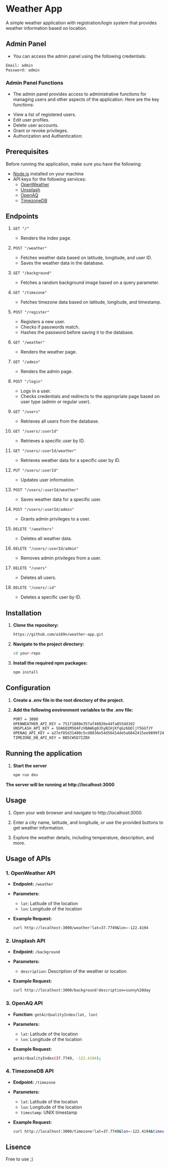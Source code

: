 # Weather App

A simple weather application with registration/login system that provides weather information based on location.

## Admin Panel

- You can access the admin panel using the following credentials:
```bash
Email: admin
Password: admin
```

### Admin Panel Functions
- The admin panel provides access to administrative functions for managing users and other aspects of the application. Here are the key functions:

* View a list of registered users.
* Edit user profiles.
* Delete user accounts.
* Grant or revoke privileges.
* Authorization and Authentication:

## Prerequisites

Before running the application, make sure you have the following:

- [Node.js](https://nodejs.org/) installed on your machine
- API keys for the following services:
  - [OpenWeather](https://openweathermap.org/api)
  - [Unsplash](https://unsplash.com/developers)
  - [OpenAQ](https://docs.openaq.org/#api-Overview)
  - [TimezoneDB](https://timezonedb.com/api)

## Endpoints
1. ```GET "/"```
   - Renders the index page.

2. ```POST "/weather"```
   - Fetches weather data based on latitude, longitude, and user ID.
   - Saves the weather data in the database.

3. ```GET "/background"```
   - Fetches a random background image based on a query parameter.

4. ```GET "/timezone"```
   - Fetches timezone data based on latitude, longitude, and timestamp.

5. ```POST "/register"```
   - Registers a new user.
   - Checks if passwords match.
   - Hashes the password before saving it to the database.

6. ```GET "/weather"```
   - Renders the weather page.

7. ```GET "/admin"```
   - Renders the admin page.

8. ```POST "/login"```
   - Logs in a user.
   - Checks credentials and redirects to the appropriate page based on user type (admin or regular user).

9. ```GET "/users"```
   - Retrieves all users from the database.

10. ```GET "/users/:userId"```
    - Retrieves a specific user by ID.

11. ```GET "/users/:userId/weather"```
    - Retrieves weather data for a specific user by ID.

12. ```PUT "/users/:userId"```
    - Updates user information.

13. ```POST "/users/:userId/weather"```
    - Saves weather data for a specific user.

14. ```POST "/users/:userId/admin"```
    - Grants admin privileges to a user.

15. ```DELETE "/weathers"```
    - Deletes all weather data.

16. ```DELETE "/users/:userId/admin"```
    - Removes admin privileges from a user.

17. ```DELETE "/users"```
    - Deletes all users.

18. ```DELETE "/users/:id"```
    - Deletes a specific user by ID.


## Installation

1. **Clone the repository:**

   ```bash
   https://github.com/a169n/weather-app.git

2. **Navigate to the project directory:**

   ```bash
   cd your-repo

1. **Install the required npm packages:**

   ```bash
   npm install

## Configuration

1. **Create a .env file in the root directory of the project.**

2. **Add the following environment variables to the .env file:**
    ```bash
    PORT = 3000
    OPENWEATHER_API_KEY = 751f1880e357af46026e44fa855dd102
    UNSPLASH_API_KEY = SOA6Q1M5Q4FzVBAWGg0JhyNIHjKfqGzbbDljY5GGfJY
    OPENAQ_API_KEY = a27ef85d31480c5cd8036e54d56d14de5a6842415ee9899f24e39605d32836f9
    TIMEZONE_DB_API_KEY = BB5CW5D7IZBX

## Running the application

1. **Start the server**
    ```bash
    npm run dev
    
**The server will be running at http://localhost:3000**

## Usage

1. Open your web browser and navigate to http://localhost:3000.

2. Enter a city name, latitude, and longitude, or use the provided buttons to get weather information.

3. Explore the weather details, including temperature, description, and more.

## Usage of APIs

### 1. OpenWeather API

- **Endpoint:** `/weather`
- **Parameters:**
  - `lat`: Latitude of the location
  - `lon`: Longitude of the location
- **Example Request:**

  ```bash
  curl http://localhost:3000/weather?lat=37.7749&lon=-122.4194

### 2. Unsplash API

- **Endpoint:** `/background`
- **Parameters:**
  - `description`: Description of the weather or location
- **Example Request:**

  ```bash
  curl http://localhost:3000/background?description=sunny%20day

### 3. OpenAQ API

- **Function:** `getAirQualityIndex(lat, lon)`
- **Parameters:**
  - `lat`: Latitude of the location
  - `lon`: Longitude of the location
- **Example Request:**

  ```bash
  getAirQualityIndex(37.7749, -122.4194);


### 4. TimezoneDB API

- **Endpoint:** `/timezone`
- **Parameters:**
  - `lat`: Latitude of the location
  - `lon`: Longitude of the location
  - `timestamp`: UNIX timestamp
- **Example Request:**

  ```bash
  curl http://localhost:3000/timezone?lat=37.7749&lon=-122.4194&timestamp=1642742400


## Lisence

Free to use ;)


  






